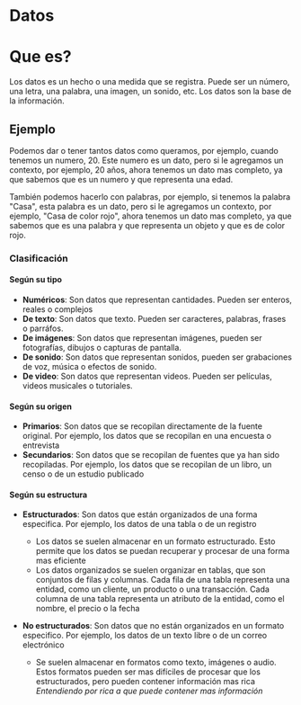 # Datos

# Que es?

Los datos es un hecho o una medida que se registra. Puede ser un número, una letra, una palabra, una imagen, un sonido, etc. Los datos son la base de la información.

## Ejemplo

Podemos dar o tener tantos datos como queramos, por ejemplo, cuando tenemos un numero, 20. Este numero es un dato, pero si le agregamos un contexto, por ejemplo, 20 años, ahora tenemos un dato mas completo, ya que sabemos que es un numero y que representa una edad.

También podemos hacerlo con palabras, por ejemplo, si tenemos la palabra "Casa", esta palabra es un dato, pero si le agregamos un contexto, por ejemplo, "Casa de color rojo", ahora tenemos un dato mas completo, ya que sabemos que es una palabra y que representa un objeto y que es de color rojo.

### Clasificación

#### Según su tipo

- **Numéricos**: Son datos que representan cantidades. Pueden ser enteros, reales o complejos
- **De texto**: Son datos que texto. Pueden ser caracteres, palabras, frases o parráfos.
- **De imágenes**: Son datos que representan imágenes, pueden ser fotografías, dibujos o capturas de pantalla.
- **De sonido**: Son datos que representan sonidos, pueden ser grabaciones de voz, música o efectos de sonido.
- **De video**: Son datos que representan videos. Pueden ser películas, videos musicales o tutoriales.

#### Según su origen

- **Primarios**: Son datos que se recopilan directamente de la fuente original. Por ejemplo, los datos que se recopilan en una encuesta o entrevista
- **Secundarios**: Son datos que se recopilan de fuentes que ya han sido recopiladas. Por ejemplo, los datos que se recopilan de un libro, un censo o de un estudio publicado

#### Según su estructura

- **Estructurados**: Son datos que están organizados de una forma especifica. Por ejemplo, los datos de una tabla o de un registro

  - Los datos se suelen almacenar en un formato estructurado. Esto permite que los datos se puedan recuperar y procesar de una forma mas eficiente
  - Los datos organizados se suelen organizar en tablas, que son conjuntos de filas y columnas. Cada fila de una tabla representa una entidad, como un cliente, un producto o una transacción. Cada columna de una tabla representa un atributo de la entidad, como el nombre, el precio o la fecha

- **No estructurados**: Son datos que no están organizados en un formato especifico. Por ejemplo, los datos de un texto libre o de un correo electrónico
  - Se suelen almacenar en formatos como texto, imágenes o audio. Estos formatos pueden ser mas difíciles de procesar que los estructurados, pero pueden contener información mas rica
    _Entendiendo por rica a que puede contener mas información_
